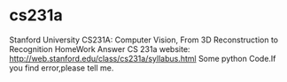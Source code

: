 # cs231a
Stanford University CS231A: Computer Vision, From 3D Reconstruction to Recognition HomeWork Answer
CS 231a website: http://web.stanford.edu/class/cs231a/syllabus.html
Some python Code.If you find error,please tell me.
